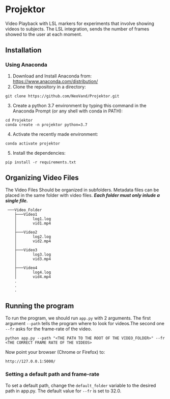 # Projektor
Video Playback with LSL markers for experiments that involve showing videos to subjects.
The LSL integration, sends the number of frames showed to the user at each moment.
## Installation
### Using Anaconda
1. Download and Install Anaconda from: https://www.anaconda.com/distribution/
2. Clone the repository in a directory:
```console
git clone https://github.com/NeoVand/Projektor.git
```
3. Create a python 3.7 environment by typing this command in the Anaconda Prompt (or any shell with conda in PATH):
```console
cd Projektor
conda create -n projektor python=3.7
```
4. Activate the recently made environment:
```console
conda activate projektor
```
5. Install the dependencies:
```console
pip install -r requirements.txt
```
## Organizing Video Files
The Video Files Should be organized in subfolders. Metadata files can be placed in the same folder with video files. ***Each folder must only inlude a single file.*** 
```console
 ───Video_Folder
    ├───Video1
    │       log1.log
    │       vid1.mp4
    │
    ├───Video2
    │       log2.log
    │       vid2.mp4
    │
    ├───Video3
    │       log3.log
    │       vid3.mp4
    │
    ├───Video4
    │       log4.log
    │       vid4.mp4
    .
    .
    .
```
## Running the program
To run the program, we should run `app.py` with 2 arguments. The first argument `--path` tells the program where to look for videos.The second one `--fr` asks for the frame-rate of the video.
```console
python app.py --path "<THE PATH TO THE ROOT OF THE VIDEO_FOLDER>" --fr <THE CORRECT FRAME RATE OF THE VIDEOS>
```
Now point your browser (Chrome or Firefox) to:
```console
http://127.0.0.1:5000/
```
### Setting a default path and frame-rate
To set a default path, change the `default_folder` variable to the desired path in app.py. The default value for `--fr` is set to 32.0.

